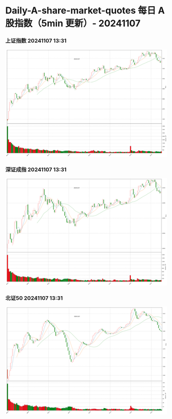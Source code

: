 
# Daily-A-share-market-quotes 每日 A 股指数（5min 更新）- 20241107

### 上证指数 20241107 13:31
![](./fig/2024/11/20241107-sh000001.png)

### 深证成指 20241107 13:31
![](./fig/2024/11/20241107-sz399001.png)

### 北证50 20241107 13:31
![](./fig/2024/11/20241107-bj899050.png)

